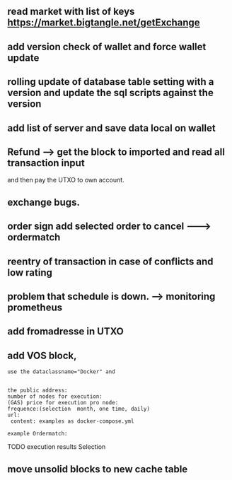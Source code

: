 ## read market with list of keys   https://market.bigtangle.net/getExchange

## add version check of wallet and force wallet update

## rolling update of database table setting with a version and update the sql scripts against the version



## add list of server and save data local on wallet

## Refund --> get the block to imported and read all transaction input 
and then pay the UTXO to own account. 
## exchange bugs. 

## order sign add  selected order to cancel ---> ordermatch


## reentry of transaction in case of conflicts and low rating


 
## problem that schedule is down.  --> monitoring prometheus
  

## add fromadresse in UTXO

 

## add VOS block, 
	use the dataclassname="Docker" and 
	
	
	the public address:
	number of nodes for execution:
	(GAS) price for execution pro node:
	frequence:(selection  month, one time, daily)
	url:
	 content: examples as docker-compose.yml
	  
	example Ordermatch: 
TODO execution results Selection 


## move unsolid blocks to new cache table






